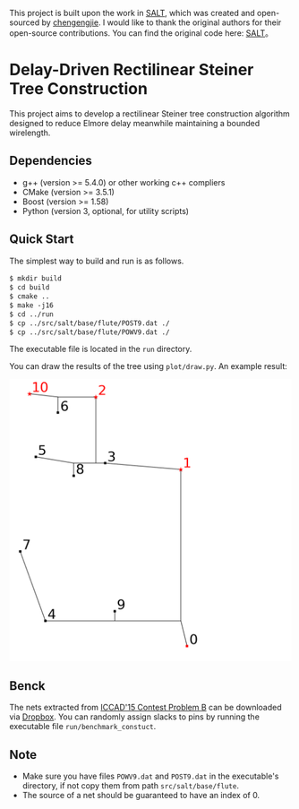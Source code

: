 
This project is built upon the work in [SALT](https://github.com/chengengjie/salt), which was created and open-sourced by [chengengjie](https://github.com/chengengjie).
I would like to thank the original authors for their open-source contributions. You can find the original code here: [SALT](https://github.com/chengengjie/salt)。

# Delay-Driven Rectilinear Steiner Tree Construction

This project aims to develop a rectilinear Steiner tree construction algorithm designed to reduce Elmore delay meanwhile maintaining a bounded wirelength.

## Dependencies

* g++ (version >= 5.4.0) or other working c++ compliers
* CMake (version >= 3.5.1)
* Boost (version >= 1.58)
* Python (version 3, optional, for utility scripts)

## Quick Start

The simplest way to build and run is as follows.
~~~
$ mkdir build
$ cd build
$ cmake ..
$ make -j16
$ cd ../run
$ cp ../src/salt/base/flute/POST9.dat ./
$ cp ../src/salt/base/flute/POWV9.dat ./
~~~

The executable file is located in the `run` directory. 

You can draw the results of the tree using `plot/draw.py`. An example result:

![salt](/toys/DelayTree_toy1.tree.png)

## Benck
The nets extracted from [ICCAD'15 Contest Problem B](https://doi.org/10.1109/ICCAD.2015.7372672) can be downloaded via [Dropbox](https://www.dropbox.com/sh/gcq1dh84ko9rjpz/AAAVT0pLZG_FMiOi0ORiKddva?dl=0). 
You can randomly assign slacks to pins by running the executable file `run/benchmark_constuct`.


## Note

* Make sure you have files `POWV9.dat` and `POST9.dat` in the executable's directory, if not copy them from path `src/salt/base/flute`.
* The source of a net should be guaranteed to have an index of 0. 